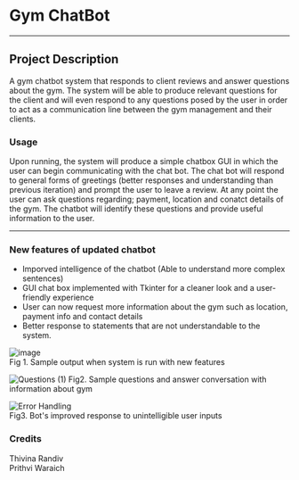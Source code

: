 # Gym ChatBot 
-----------------------
## Project Description 
A gym chatbot system that responds to client reviews and answer questions about the gym. The system will be able to produce relevant questions for the client and will even respond to any questions posed by the user in order to act as a communication line between the gym management and their clients. 

### Usage
Upon running, the system will produce a simple chatbox GUI in which the user can begin communicating with the chat bot. The chat bot will respond to general forms of greetings (better responses and understanding than previous iteration) and prompt the user to leave a review. At any point the user can ask questions regarding; payment, location and conatct details of the gym. The chatbot will identify these questions and provide useful information to the user. 



------------------------
### New features of updated chatbot  
- Imporved intelligence of the chatbot (Able to understand more complex sentences) 
- GUI chat box implemented with Tkinter for a cleaner look and a user-friendly experience
- User can now request more information about the gym such as location, payment info and contact details 
- Better response to statements that are not understandable to the system. 


![image](https://user-images.githubusercontent.com/116128240/201761732-d9e6aea7-0c79-46bd-95f4-09459be5cfdb.png)  
Fig 1. Sample output when system is run with new features 

![Questions (1)](https://user-images.githubusercontent.com/116128240/201783401-74e5d091-3711-446a-9711-0f66ce686302.PNG)
Fig2. Sample questions and answer conversation with information about gym

![Error Handling](https://user-images.githubusercontent.com/116128240/201783997-cff2aed0-2dd7-407a-abd6-478e6e920014.PNG)  
Fig3. Bot's improved response to unintelligible user inputs  


### Credits 
Thivina Randiv  
Prithvi Waraich 




